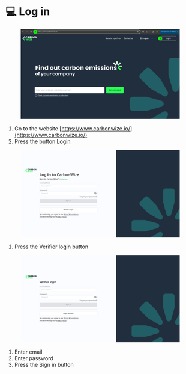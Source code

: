 # 💻 Log in

<figure><img src="../.gitbook/assets/image (67).png" alt=""><figcaption></figcaption></figure>

1. Go to the website [https://www.carbonwize.io/](https://www.carbonwize.io/)
2. Press the button [Login](https://app.carbonwize.io/)

<figure><img src="../.gitbook/assets/image (68).png" alt=""><figcaption></figcaption></figure>

1. Press the Verifier login button

<figure><img src="../.gitbook/assets/image (69).png" alt=""><figcaption></figcaption></figure>

1. Enter email
2. ﻿﻿﻿Enter password
3. ﻿﻿﻿Press the Sign in button
